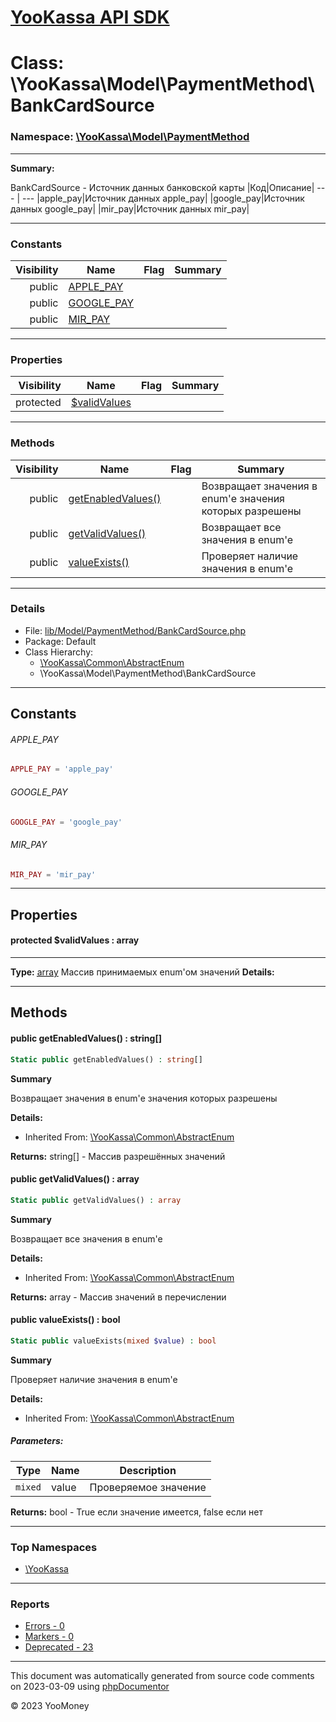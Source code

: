 # [YooKassa API SDK](../home.md)

# Class: \YooKassa\Model\PaymentMethod\BankCardSource
### Namespace: [\YooKassa\Model\PaymentMethod](../namespaces/yookassa-model-paymentmethod.md)
---
**Summary:**

BankCardSource - Источник данных банковской карты
|Код|Описание|
--- | ---
|apple_pay|Источник данных apple_pay|
|google_pay|Источник данных google_pay|
|mir_pay|Источник данных mir_pay|


---
### Constants
| Visibility | Name | Flag | Summary |
| ----------:| ---- | ---- | ------- |
| public | [APPLE_PAY](../classes/YooKassa-Model-PaymentMethod-BankCardSource.md#constant_APPLE_PAY) |  |  |
| public | [GOOGLE_PAY](../classes/YooKassa-Model-PaymentMethod-BankCardSource.md#constant_GOOGLE_PAY) |  |  |
| public | [MIR_PAY](../classes/YooKassa-Model-PaymentMethod-BankCardSource.md#constant_MIR_PAY) |  |  |

---
### Properties
| Visibility | Name | Flag | Summary |
| ----------:| ---- | ---- | ------- |
| protected | [$validValues](../classes/YooKassa-Model-PaymentMethod-BankCardSource.md#property_validValues) |  |  |

---
### Methods
| Visibility | Name | Flag | Summary |
| ----------:| ---- | ---- | ------- |
| public | [getEnabledValues()](../classes/YooKassa-Common-AbstractEnum.md#method_getEnabledValues) |  | Возвращает значения в enum'е значения которых разрешены |
| public | [getValidValues()](../classes/YooKassa-Common-AbstractEnum.md#method_getValidValues) |  | Возвращает все значения в enum'e |
| public | [valueExists()](../classes/YooKassa-Common-AbstractEnum.md#method_valueExists) |  | Проверяет наличие значения в enum'e |

---
### Details
* File: [lib/Model/PaymentMethod/BankCardSource.php](../../lib/Model/PaymentMethod/BankCardSource.php)
* Package: Default
* Class Hierarchy: 
  * [\YooKassa\Common\AbstractEnum](../classes/YooKassa-Common-AbstractEnum.md)
  * \YooKassa\Model\PaymentMethod\BankCardSource

---
## Constants
<a name="constant_APPLE_PAY" class="anchor"></a>
###### APPLE_PAY
```php
APPLE_PAY = 'apple_pay'
```


<a name="constant_GOOGLE_PAY" class="anchor"></a>
###### GOOGLE_PAY
```php
GOOGLE_PAY = 'google_pay'
```


<a name="constant_MIR_PAY" class="anchor"></a>
###### MIR_PAY
```php
MIR_PAY = 'mir_pay'
```



---
## Properties
<a name="property_validValues"></a>
#### protected $validValues : array
---
**Type:** <a href="../array"><abbr title="array">array</abbr></a>
Массив принимаемых enum&#039;ом значений
**Details:**



---
## Methods
<a name="method_getEnabledValues" class="anchor"></a>
#### public getEnabledValues() : string[]

```php
Static public getEnabledValues() : string[]
```

**Summary**

Возвращает значения в enum'е значения которых разрешены

**Details:**
* Inherited From: [\YooKassa\Common\AbstractEnum](../classes/YooKassa-Common-AbstractEnum.md)

**Returns:** string[] - Массив разрешённых значений


<a name="method_getValidValues" class="anchor"></a>
#### public getValidValues() : array

```php
Static public getValidValues() : array
```

**Summary**

Возвращает все значения в enum'e

**Details:**
* Inherited From: [\YooKassa\Common\AbstractEnum](../classes/YooKassa-Common-AbstractEnum.md)

**Returns:** array - Массив значений в перечислении


<a name="method_valueExists" class="anchor"></a>
#### public valueExists() : bool

```php
Static public valueExists(mixed $value) : bool
```

**Summary**

Проверяет наличие значения в enum'e

**Details:**
* Inherited From: [\YooKassa\Common\AbstractEnum](../classes/YooKassa-Common-AbstractEnum.md)

##### Parameters:
| Type | Name | Description |
| ---- | ---- | ----------- |
| <code lang="php">mixed</code> | value  | Проверяемое значение |

**Returns:** bool - True если значение имеется, false если нет



---

### Top Namespaces

* [\YooKassa](../namespaces/yookassa.md)

---

### Reports
* [Errors - 0](../reports/errors.md)
* [Markers - 0](../reports/markers.md)
* [Deprecated - 23](../reports/deprecated.md)

---

This document was automatically generated from source code comments on 2023-03-09 using [phpDocumentor](http://www.phpdoc.org/)

&copy; 2023 YooMoney